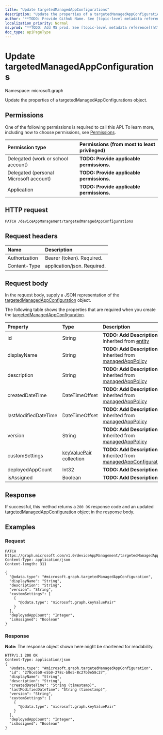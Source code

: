 ```yaml
---
title: "Update targetedManagedAppConfigurations"
description: "Update the properties of a targetedManagedAppConfigurations object."
author: "**TODO: Provide Github Name. See [topic-level metadata reference](https://msgo.azurewebsites.net/add/document/guidelines/metadata.html#topic-level-metadata)**"
localization_priority: Normal
ms.prod: "**TODO: Add MS prod. See [topic-level metadata reference](https://msgo.azurewebsites.net/add/document/guidelines/metadata.html#topic-level-metadata)**"
doc_type: apiPageType
---
```


# Update targetedManagedAppConfigurations

Namespace: microsoft.graph

Update the properties of a targetedManagedAppConfigurations object.

## Permissions
One of the following permissions is required to call this API. To learn more, including how to choose permissions, see [Permissions](/concepts/permissions-reference.md).

|Permission type|Permissions (from most to least privileged)|
|:---|:---|
|Delegated (work or school account)|**TODO: Provide applicable permissions.**|
|Delegated (personal Microsoft account)|**TODO: Provide applicable permissions.**|
|Application|**TODO: Provide applicable permissions.**|

## HTTP request

<!-- {
  "blockType": "ignored"
}
-->
``` http
PATCH /deviceAppManagement/targetedManagedAppConfigurations
```

## Request headers
|Name|Description|
|:---|:---|
|Authorization|Bearer {token}. Required.|
|Content-Type|application/json. Required.|

## Request body
In the request body, supply a JSON representation of the [targetedManagedAppConfiguration](../resources/targetedmanagedappconfiguration.md) object.

The following table shows the properties that are required when you create the [targetedManagedAppConfiguration](../resources/targetedmanagedappconfiguration.md).

|Property|Type|Description|
|:---|:---|:---|
|id|String|**TODO: Add Description** Inherited from [entity](../resources/entity.md)|
|displayName|String|**TODO: Add Description** Inherited from [managedAppPolicy](../resources/intune-managedapppolicy.md)|
|description|String|**TODO: Add Description** Inherited from [managedAppPolicy](../resources/intune-managedapppolicy.md)|
|createdDateTime|DateTimeOffset|**TODO: Add Description** Inherited from [managedAppPolicy](../resources/intune-managedapppolicy.md)|
|lastModifiedDateTime|DateTimeOffset|**TODO: Add Description** Inherited from [managedAppPolicy](../resources/intune-managedapppolicy.md)|
|version|String|**TODO: Add Description** Inherited from [managedAppPolicy](../resources/intune-managedapppolicy.md)|
|customSettings|[keyValuePair](../resources/intune-keyvaluepair.md) collection|**TODO: Add Description** Inherited from [managedAppConfiguration](../resources/managedappconfiguration.md)|
|deployedAppCount|Int32|**TODO: Add Description**|
|isAssigned|Boolean|**TODO: Add Description**|



## Response

If successful, this method returns a `200 OK` response code and an updated [targetedManagedAppConfiguration](../resources/targetedmanagedappconfiguration.md) object in the response body.

## Examples

### Request
<!-- {
  "blockType": "request",
  "name": "update_targetedmanagedappconfigurations"
}
-->
``` http
PATCH https://graph.microsoft.com/v1.0/deviceAppManagement/targetedManagedAppConfigurations
Content-Type: application/json
Content-length: 311

{
  "@odata.type": "#microsoft.graph.targetedManagedAppConfiguration",
  "displayName": "String",
  "description": "String",
  "version": "String",
  "customSettings": [
    {
      "@odata.type": "microsoft.graph.keyValuePair"
    }
  ],
  "deployedAppCount": "Integer",
  "isAssigned": "Boolean"
}
```


### Response
**Note:** The response object shown here might be shortened for readability.
<!-- {
  "blockType": "response",
  "truncated": true
}
-->
``` http
HTTP/1.1 200 OK
Content-Type: application/json
{
  "@odata.type": "#microsoft.graph.targetedManagedAppConfiguration",
  "id": "278ce5b0-e5b0-278c-b0e5-8c27b0e58c27",
  "displayName": "String",
  "description": "String",
  "createdDateTime": "String (timestamp)",
  "lastModifiedDateTime": "String (timestamp)",
  "version": "String",
  "customSettings": [
    {
      "@odata.type": "microsoft.graph.keyValuePair"
    }
  ],
  "deployedAppCount": "Integer",
  "isAssigned": "Boolean"
}
```

